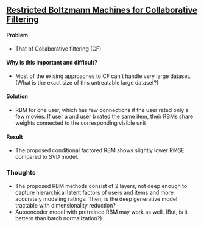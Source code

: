 ## [Restricted Boltzmann Machines for Collaborative Filtering](https://www.cs.toronto.edu/~rsalakhu/papers/rbmcf.pdf)

#### Problem
- That of Collaborative filtering (CF)

#### Why is this important and difficult?
- Most of the exising approaches to CF can't handle very large dataset. (What is the exact size of this untreatable large dataset?)

#### Solution
- RBM for one user, which has few connections if the user rated only a few movies. If user a and user b rated the same item,
their RBMs share weights connected to the corresponding visible unit

#### Result
- The proposed conditional factored RBM shows slightly lower RMSE compared to SVD model.

### Thoughts
- The proposed RBM methods consist of 2 layers, not deep enough to capture hierarchical latent factors of users and items and more accurately modeling ratings. Then, is the deep generative model tractable with dimensionality reduction?
- Autoencoder model with pretrained RBM may work as well. (But, is it bettern than batch normalization?) 
